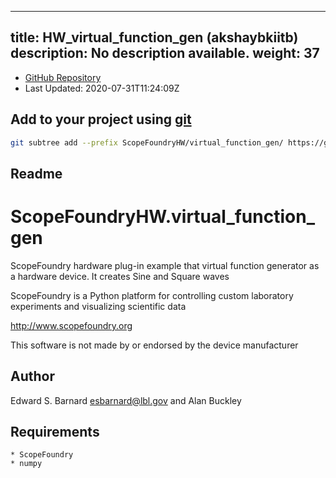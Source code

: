 
---
title: HW_virtual_function_gen (akshaybkiitb)
description: No description available.
weight: 37
---
- [GitHub Repository](https://github.com/akshaybkiitb/HW_virtual_function_gen)
- Last Updated: 2020-07-31T11:24:09Z

## Add to your project using [git](/docs/100_development/20_git/)
```bash
git subtree add --prefix ScopeFoundryHW/virtual_function_gen/ https://github.com/akshaybkiitb/HW_virtual_function_gen master && git checkout
```

## Readme
ScopeFoundryHW.virtual_function_gen
===================================

ScopeFoundry hardware plug-in example that virtual function
generator as a hardware device. It creates Sine and Square waves

ScopeFoundry is a Python platform for controlling custom laboratory 
experiments and visualizing scientific data

<http://www.scopefoundry.org>

This software is not made by or endorsed by the device manufacturer


Author
----------

Edward S. Barnard <esbarnard@lbl.gov> and Alan Buckley


Requirements
------------

	* ScopeFoundry
	* numpy
